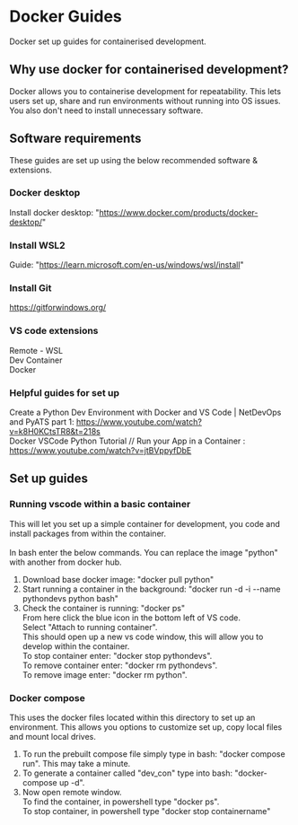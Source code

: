 # Docker Guides

Docker set up guides for containerised development.

## Why use docker for containerised development?

Docker allows you to containerise development for repeatability. This lets users set up, share and run environments without running into OS issues. You also don't need to install unnecessary software.

## Software requirements

These guides are set up using the below recommended software & extensions.

### Docker desktop

Install docker desktop: "https://www.docker.com/products/docker-desktop/"

### Install WSL2

Guide: "https://learn.microsoft.com/en-us/windows/wsl/install"

### Install Git

https://gitforwindows.org/

### VS code extensions

Remote - WSL \
Dev Container \
Docker

### Helpful guides for set up

Create a Python Dev Environment with Docker and VS Code | NetDevOps and PyATS part 1: https://www.youtube.com/watch?v=k8H0KCtsTR8&t=218s \
Docker VSCode Python Tutorial // Run your App in a Container : https://www.youtube.com/watch?v=jtBVppyfDbE

## Set up guides

### Running vscode within a basic container

This will let you set up a simple container for development, you code and install packages from within the container. \
\
In bash enter the below commands. You can replace the image "python" with another from docker hub.

1. Download base docker image: "docker pull python"
2. Start running a container in the background: "docker run -d -i --name pythondevs python bash"
3. Check the container is running: "docker ps"
\
From here click the blue icon in the bottom left of VS code. \
Select "Attach to running container". \
This should open up a new vs code window, this will allow you to develop within the container. \
To stop container enter: "docker stop pythondevs". \
To remove container enter: "docker rm pythondevs". \
To remove image enter: "docker rm python".

### Docker compose

This uses the docker files located within this directory to set up an environment. This allows you options to customize set up, copy local files and mount local drives.

1. To run the prebuilt compose file simply type in bash: "docker compose run". This may take a minute.
2. To generate a container called "dev_con" type into bash: "docker-compose up -d".
3. Now open remote window.
\
To find the container, in powershell type "docker ps". \
To stop container, in powershell type "docker stop containername"
